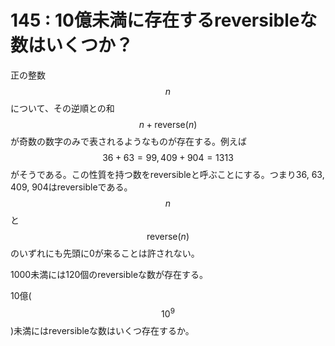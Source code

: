 # 145 : 10億未満に存在するreversibleな数はいくつか？

正の整数$$n$$について、その逆順との和$$n + \textrm{reverse}(n)$$が奇数の数字のみで表されるようなものが存在する。例えば$$36 + 63 = 99, 409 + 904 = 1313$$がそうである。この性質を持つ数をreversibleと呼ぶことにする。つまり36, 63, 409, 904はreversibleである。$$n$$と$$\textrm{reverse}(n)$$のいずれにも先頭に0が来ることは許されない。

1000未満には120個のreversibleな数が存在する。

10億($$10^9$$)未満にはreversibleな数はいくつ存在するか。
